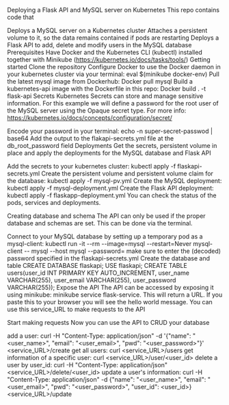 Deploying a Flask API and MySQL server on Kubernetes
This repo contains code that

Deploys a MySQL server on a Kubernetes cluster
Attaches a persistent volume to it, so the data remains contained if pods are restarting
Deploys a Flask API to add, delete and modify users in the MySQL database
Prerequisites
Have Docker and the Kubernetes CLI (kubectl) installed together with Minikube (https://kubernetes.io/docs/tasks/tools/)
Getting started
Clone the repository
Configure Docker to use the Docker daemon in your kubernetes cluster via your terminal: eval $(minikube docker-env)
Pull the latest mysql image from Dockerhub: Docker pull mysql
Build a kubernetes-api image with the Dockerfile in this repo: Docker build . -t flask-api
Secrets
Kubernetes Secrets can store and manage sensitive information. For this example we will define a password for the root user of the MySQL server using the Opaque secret type. For more info: https://kubernetes.io/docs/concepts/configuration/secret/

Encode your password in your terminal: echo -n super-secret-passwod | base64
Add the output to the flakapi-secrets.yml file at the db_root_password field
Deployments
Get the secrets, persistent volume in place and apply the deployments for the MySQL database and Flask API

Add the secrets to your kubernetes cluster: kubectl apply -f flaskapi-secrets.yml
Create the persistent volume and persistent volume claim for the database: kubectl apply -f mysql-pv.yml
Create the MySQL deployment: kubectl apply -f mysql-deployment.yml
Create the Flask API deployment: kubectl apply -f flaskapp-deployment.yml
You can check the status of the pods, services and deployments.

Creating database and schema
The API can only be used if the proper database and schemas are set. This can be done via the terminal.

Connect to your MySQL database by setting up a temporary pod as a mysql-client: kubectl run -it --rm --image=mysql --restart=Never mysql-client -- mysql --host mysql --password=<super-secret-password> make sure to enter the (decoded) password specified in the flaskapi-secrets.yml
Create the database and table
CREATE DATABASE flaskapi;
USE flaskapi;
CREATE TABLE users(user_id INT PRIMARY KEY AUTO_INCREMENT, user_name VARCHAR(255), user_email VARCHAR(255), user_password VARCHAR(255));
Expose the API
The API can be accessed by exposing it using minikube: minikube service flask-service. This will return a URL. If you paste this to your browser you will see the hello world message. You can use this service_URL to make requests to the API

Start making requests
Now you can use the API to CRUD your database

add a user: curl -H "Content-Type: application/json" -d '{"name": "<user_name>", "email": "<user_email>", "pwd": "<user_password>"}' <service_URL>/create
get all users: curl <service_URL>/users
get information of a specific user: curl <service_URL>/user/<user_id>
delete a user by user_id: curl -H "Content-Type: application/json" <service_URL>/delete/<user_id>
update a user's information: curl -H "Content-Type: application/json" -d {"name": "<user_name>", "email": "<user_email>", "pwd": "<user_password>", "user_id": <user_id>} <service_URL>/update
